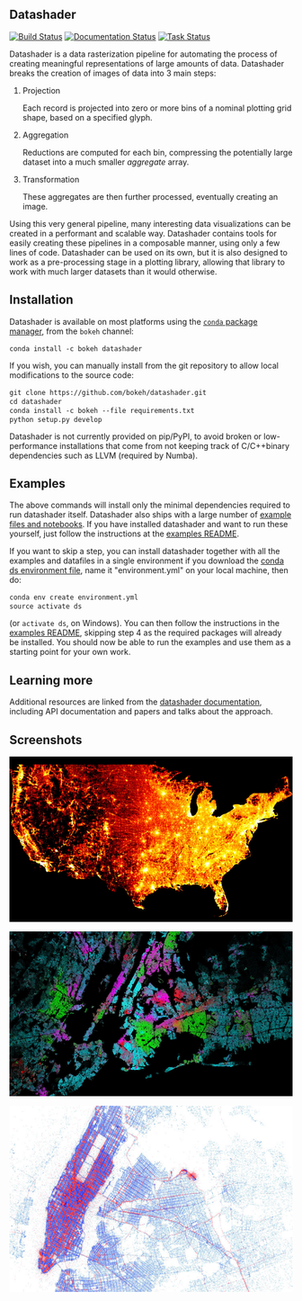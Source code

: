 Datashader
----------

[![Build Status](https://travis-ci.org/bokeh/datashader.svg)](https://travis-ci.org/bokeh/datashader)
[![Documentation Status](https://readthedocs.org/projects/datashader/badge/?version=latest)](http://datashader.readthedocs.org/en/latest/?badge=latest)
[![Task Status](https://badge.waffle.io/bokeh/datashader.png?label=ready&title=tasks)](https://waffle.io/bokeh/datashader)


Datashader is a data rasterization pipeline for automating the process of
creating meaningful representations of large amounts of data. Datashader
breaks the creation of images of data into 3 main steps:

1. Projection

   Each record is projected into zero or more bins of a nominal plotting grid
   shape, based on a specified glyph.

2. Aggregation

   Reductions are computed for each bin, compressing the potentially large
   dataset into a much smaller *aggregate* array.

3. Transformation

   These aggregates are then further processed, eventually creating an image.

Using this very general pipeline, many interesting data visualizations can be
created in a performant and scalable way. Datashader contains tools for easily
creating these pipelines in a composable manner, using only a few lines of code.
Datashader can be used on its own, but it is also designed to work as
a pre-processing stage in a plotting library, allowing that library
to work with much larger datasets than it would otherwise.


## Installation

Datashader is available on most platforms using the 
[`conda` package manager](https://conda.io/docs/install/quick.html),
from the `bokeh` channel:

```
conda install -c bokeh datashader
```

If you wish, you can manually install from the git repository to allow
local modifications to the source code:

```
git clone https://github.com/bokeh/datashader.git
cd datashader
conda install -c bokeh --file requirements.txt
python setup.py develop
```

Datashader is not currently provided on pip/PyPI, to avoid broken or
low-performance installations that come from not keeping track of
C/C++binary dependencies such as LLVM (required by Numba).


## Examples

The above commands will install only the minimal dependencies required
to run datashader itself. Datashader also ships with a large number of
[example files and notebooks](https://anaconda.org/jbednar/notebooks).
If you have installed datashader and want to run these yourself, just
follow the instructions at the [examples README](https://raw.githubusercontent.com/bokeh/datashader/master/examples/README.md).

If you want to skip a step, you can install datashader together with
all the examples and datafiles in a single environment if you download the
[conda ds environment file](https://raw.githubusercontent.com/bokeh/datashader/master/examples/environment.yml),
name it "environment.yml" on your local machine, then do:

```
conda env create environment.yml
source activate ds
```

(or `activate ds`, on Windows).  You can then follow the instructions
in the
[examples README](https://raw.githubusercontent.com/bokeh/datashader/master/examples/README.md),
skipping step 4 as the required packages will already be installed.  You should 
now be able to run the examples and use them as a starting point for your own work.


## Learning more

Additional resources are linked from the
[datashader documentation](http://datashader.readthedocs.org), including
API documentation and papers and talks about the approach.

## Screenshots

![USA census](docs/images/usa_census.jpg)

![NYC races](docs/images/nyc_races.jpg)

![NYC taxi](docs/images/nyc_pickups_vs_dropoffs.jpg)
